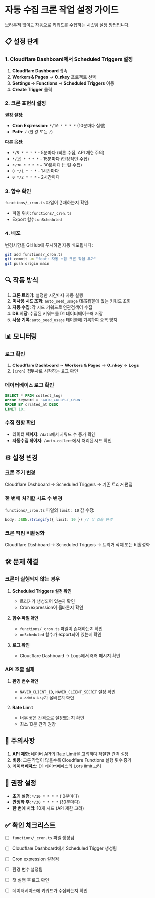 # 자동 수집 크론 작업 설정 가이드

브라우저 없이도 자동으로 키워드를 수집하는 시스템 설정 방법입니다.

## 📋 설정 단계

### 1. Cloudflare Dashboard에서 Scheduled Triggers 설정

1. **Cloudflare Dashboard** 접속
2. **Workers & Pages** → **0_nkey** 프로젝트 선택
3. **Settings** → **Functions** → **Scheduled Triggers** 이동
4. **Create Trigger** 클릭

### 2. 크론 표현식 설정

**권장 설정:**
- **Cron Expression**: `*/10 * * * *` (10분마다 실행)
- **Path**: `/` (빈 값 또는 `/`)

**다른 옵션:**
- `*/5 * * * *` - 5분마다 (빠른 수집, API 제한 주의)
- `*/15 * * * *` - 15분마다 (안정적인 수집)
- `*/30 * * * *` - 30분마다 (느린 수집)
- `0 */1 * * *` - 1시간마다
- `0 */2 * * *` - 2시간마다

### 3. 함수 확인

`functions/_cron.ts` 파일이 존재하는지 확인:
- 파일 위치: `functions/_cron.ts`
- Export 함수: `onScheduled`

### 4. 배포

변경사항을 GitHub에 푸시하면 자동 배포됩니다:
```bash
git add functions/_cron.ts
git commit -m "feat: 자동 수집 크론 작업 추가"
git push origin main
```

## 🔍 작동 방식

1. **크론 트리거**: 설정한 시간마다 자동 실행
2. **미사용 시드 조회**: `auto_seed_usage` 테虽有블에 없는 키워드 조회
3. **자동 수집**: 각 시드 키워드로 연관검색어 수집
4. **DB 저장**: 수집된 키워드를 D1 데이터베이스에 저장
5. **사용 기록**: `auto_seed_usage` 테이블에 기록하여 중복 방지

## 📊 모니터링

### 로그 확인

1. **Cloudflare Dashboard** → **Workers & Pages** → **0_nkey** → **Logs**
2. `[Cron]` 접두사로 시작하는 로그 확인

### 데이터베이스 로그 확인

```sql
SELECT * FROM collect_logs 
WHERE keyword = 'AUTO_COLLECT_CRON' 
ORDER BY created_at DESC 
LIMIT 10;
```

### 수집 현황 확인

- **데이터 페이지**: `/data`에서 키워드 수 증가 확인
- **자동수집 페이지**: `/auto-collect`에서 처리된 시드 확인

## ⚙️ 설정 변경

### 크론 주기 변경

Cloudflare Dashboard → Scheduled Triggers → 기존 트리거 편집

### 한 번에 처리할 시드 수 변경

`functions/_cron.ts` 파일의 `limit: 10` 값 수정:
```typescript
body: JSON.stringify({ limit: 10 }) // 이 값을 변경
```

### 크론 작업 비활성화

Cloudflare Dashboard → Scheduled Triggers → 트리거 삭제 또는 비활성화

## 🛠️ 문제 해결

### 크론이 실행되지 않는 경우

1. **Scheduled Triggers 설정 확인**
   - 트리거가 생성되어 있는지 확인
   - Cron expression이 올바른지 확인

2. **함수 파일 확인**
   - `functions/_cron.ts` 파일이 존재하는지 확인
   - `onScheduled` 함수가 export되어 있는지 확인

3. **로그 확인**
   - Cloudflare Dashboard → Logs에서 에러 메시지 확인

### API 호출 실패

1. **환경 변수 확인**
   - `NAVER_CLIENT_ID`, `NAVER_CLIENT_SECRET` 설정 확인
   - `x-admin-key`가 올바른지 확인

2. **Rate Limit**
   - 너무 짧은 간격으로 설정했는지 확인
   - 최소 10분 간격 권장

## 📝 주의사항

1. **API 제한**: 네이버 API의 Rate Limit을 고려하여 적절한 간격 설정
2. **비용**: 크론 작업이 많을수록 Cloudflare Functions 실행 횟수 증가
3. **데이터베이스**: D1 데이터베이스의 Lors limit 고려

## 🎯 권장 설정

- **초기 설정**: `*/10 * * * *` (10분마다)
- **안정화 후**: `*/30 * * * *` (30분마다)
- **한 번에 처리**: 10개 시드 (API 제한 고려)

## ✅ 확인 체크리스트

- [ ] `functions/_cron.ts` 파일 생성됨
- [ ] Cloudflare Dashboard에서 Scheduled Trigger 생성됨
- [ ] Cron expression 설정됨
- [ ] 환경 변수 설정됨
- [ ] 첫 실행 후 로그 확인
- [ ] 데이터베이스에 키워드가 수집되는지 확인

